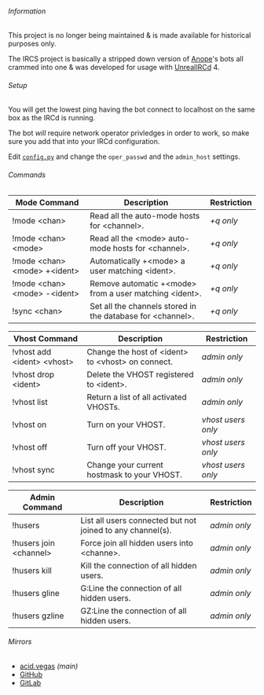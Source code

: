 ###### Information
This project is no longer being maintained & is made available for historical purposes only.

The IRCS project is basically a stripped down version of [Anope](https://www.anope.org/)'s bots all crammed into one & was developed for usage with [UnrealIRCd](https://www.unrealircd.org/) 4.

###### Setup
You will get the lowest ping having the bot connect to localhost on the same box as the IRCd is running.

The bot *will* require network operator privledges in order to work, so make sure you add that into your IRCd configuration.

Edit [`config.py`](https://github.com/acidvegas/ircs/blob/master/ircs/core/config.py) and change the `oper_passwd` and the `admin_host` settings.

###### Commands
| Mode Command | Description | Restriction |
| --- | --- | --- |
| !mode \<chan> | Read all the auto-mode hosts for \<channel>. | *+q only* |
| !mode \<chan> \<mode> | Read all the \<mode> auto-mode hosts for \<channel>. | *+q only* |
| !mode \<chan> \<mode> +\<ident> | Automatically +\<mode> a user matching \<ident>. | *+q only* |
| !mode \<chan> \<mode> -\<ident> | Remove automatic +\<mode> from a user matching \<ident>. | *+q only* |
| !sync \<chan> | Set all the channels stored in the database for \<channel>. | *+q only* |

| Vhost Command | Description | Restriction |
| --- | --- | --- |
| !vhost add \<ident> \<vhost> | Change the host of \<ident> to \<vhost> on connect. | *admin only*|
| !vhost drop \<ident> | Delete the VHOST registered to \<ident>. | *admin only* |
| !vhost list | Return a list of all activated VHOSTs. | *admin only* |
| !vhost on | Turn on your VHOST. | *vhost users only* |
| !vhost off | Turn off your VHOST. | *vhost users only*|
| !vhost sync | Change your current hostmask to your VHOST. | *vhost users only* |

| Admin Command | Description | Restriction |
| --- | --- | --- |
| !husers | List all users connected but not joined to any channel(s). | *admin only* |
| !husers join \<channel> | Force join all hidden users into \<channe>. | *admin only* |
| !husers kill | Kill the connection of all hidden users. | *admin only* |
| !husers gline | G:Line the connection of all hidden users. | *admin only* |
| !husers gzline | GZ:Line the connection of all hidden users. | *admin only* |

###### Mirrors
- [acid.vegas](https://acid.vegas/random) *(main)*
- [GitHub](https://github.com/acidvegas/random)
- [GitLab](https://gitlab.com/acidvegas/random)
